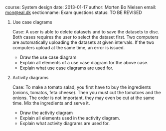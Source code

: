course: System design
date: 2013-01-17
author: Morten Bo Nielsen
email: mon@eal.dk
sectionname: Exam questions
status: TO BE REVISED

1.	Use case diagrams

	Case: A user is able to delete datasets and to save the datasets to disc. Both cases requires the user to select the dataset first. Two computers are automatically uploading the datasets at given intervals. If the two computers upload at the same time, an error is issued.

	* Draw the use case diagram 
	* Explain all elements of a use case diagram for the above case. 
	* Explain what use case diagrams are used for. 

2.	Activity diagrams

	Case: To make a tomato salad, you first have to buy the ingredients (onions, tomatos, feta cheese). Then you must cut the tomatoes and the onions. The order is not important, they may even be cut at the same time. Mix the ingredients and serve it.

	* Draw the activity diagram 
	* Explain all elements used in the activity diagram. 
	* Explain what activity diagrams are used for. 

